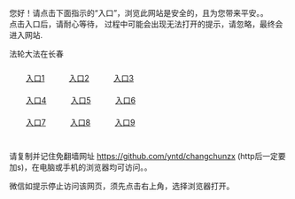 您好！请点击下面指示的“入口”，浏览此网站是安全的，且为您带来平安。。 <br/>
点击入口后，请耐心等待， 过程中可能会出现无法打开的提示，请忽略，最终会进入网站. </br>

法轮大法在长春<br/>
<div style="padding:10px"><a style="margin:20px" target="_blank" href="https://daz3wy8w9yl4m.cloudfront.net/2Qpsp?gwuyloeh" id="ccLink1" rel="nofollow">入口1</a> <a target="_blank" style="margin:20px" href="https://d1u9u1cr6617w2.cloudfront.net/2Qpsp?zggoe" id="ccLink2" rel="nofollow">入口2</a> <a style="margin:20px" target="_blank" href="https://db37xmnl1h34x.cloudfront.net/2Qpsp?hszjb" id="ccLink3" rel="nofollow">入口3</a></div>

<div style="padding:10px" ><a style="margin:20px" target="_blank" href="https://daz3wy8w9yl4m.cloudfront.net/2Qpsp?gwuyloeh" id="ccLink4" rel="nofollow">入口4</a> <a style="margin:20px" href="https://d1u9u1cr6617w2.cloudfront.net/2Qpsp?zggoe" target="_blank" id="ccLink5" rel="nofollow">入口5</a> <a style="margin:20px" href="https://db37xmnl1h34x.cloudfront.net/2Qpsp?hszjb" target="_blank" id="ccLink6" rel="nofollow">入口6</a></div>

<div style="padding:10px"><a style="margin:20px" target="_blank" href="https://daz3wy8w9yl4m.cloudfront.net/2Qpsp?gwuyloeh" id="ccLink7" rel="nofollow">入口7</a> <a style="margin:20px" href="https://d1u9u1cr6617w2.cloudfront.net/2Qpsp?zggoe" target="_blank" id="ccLink8" rel="nofollow">入口8</a> <a style="margin:20px" target="_blank" href="https://db37xmnl1h34x.cloudfront.net/2Qpsp?hszjb" id="ccLink9" rel="nofollow">入口9</a></div>

<br/>



请复制并记住免翻墙网址 https://github.com/yntd/changchunzx (http后一定要加s)，在电脑或手机的浏览器均可访问。。<br/>

微信如提示停止访问该网页，须先点击右上角，选择浏览器打开。
